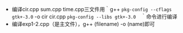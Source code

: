 - 编译cir.cpp sum.cpp time.cpp三文件用｀g++ `pkg-config --cflags gtk+-3.0` -o cir cir.cpp `pkg-config --libs gtk+-3.0`　｀命令进行编译
- 编译exp1-2.cpp（是主文件），g++ (filename) -o (name)即可
